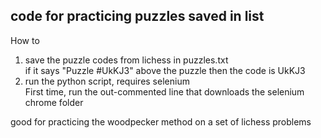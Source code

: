 ## code for practicing puzzles saved in list

How to
1. save the puzzle codes from lichess in puzzles.txt  
if it says "Puzzle #UkKJ3" above the puzzle then the code is UkKJ3  
2. run the python script, requires selenium  
First time, run the out-commented line that downloads the selenium chrome folder  

good for practicing the woodpecker method on a set of lichess problems    

